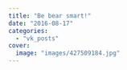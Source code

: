 ```yaml
---
title: "Be bear smart!"
date: "2016-08-17"
categories: 
  - "vk_posts"
cover:
  image: "images/427509184.jpg"
---
```



